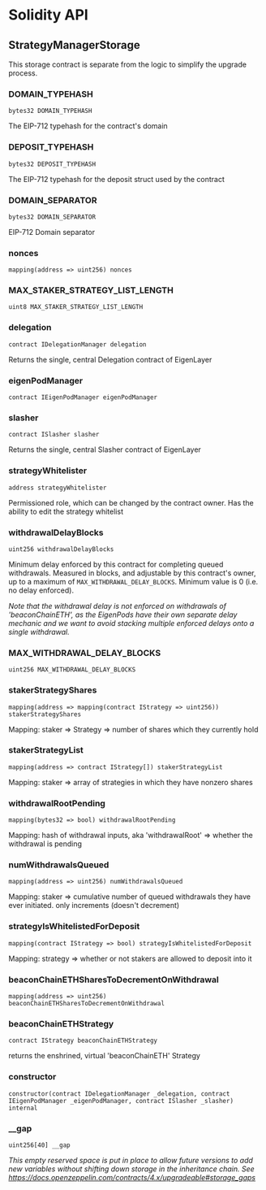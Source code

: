# Solidity API

## StrategyManagerStorage

This storage contract is separate from the logic to simplify the upgrade process.

### DOMAIN_TYPEHASH

```solidity
bytes32 DOMAIN_TYPEHASH
```

The EIP-712 typehash for the contract's domain

### DEPOSIT_TYPEHASH

```solidity
bytes32 DEPOSIT_TYPEHASH
```

The EIP-712 typehash for the deposit struct used by the contract

### DOMAIN_SEPARATOR

```solidity
bytes32 DOMAIN_SEPARATOR
```

EIP-712 Domain separator

### nonces

```solidity
mapping(address => uint256) nonces
```

### MAX_STAKER_STRATEGY_LIST_LENGTH

```solidity
uint8 MAX_STAKER_STRATEGY_LIST_LENGTH
```

### delegation

```solidity
contract IDelegationManager delegation
```

Returns the single, central Delegation contract of EigenLayer

### eigenPodManager

```solidity
contract IEigenPodManager eigenPodManager
```

### slasher

```solidity
contract ISlasher slasher
```

Returns the single, central Slasher contract of EigenLayer

### strategyWhitelister

```solidity
address strategyWhitelister
```

Permissioned role, which can be changed by the contract owner. Has the ability to edit the strategy whitelist

### withdrawalDelayBlocks

```solidity
uint256 withdrawalDelayBlocks
```

Minimum delay enforced by this contract for completing queued withdrawals. Measured in blocks, and adjustable by this contract's owner,
up to a maximum of `MAX_WITHDRAWAL_DELAY_BLOCKS`. Minimum value is 0 (i.e. no delay enforced).

_Note that the withdrawal delay is not enforced on withdrawals of 'beaconChainETH', as the EigenPods have their own separate delay mechanic
and we want to avoid stacking multiple enforced delays onto a single withdrawal._

### MAX_WITHDRAWAL_DELAY_BLOCKS

```solidity
uint256 MAX_WITHDRAWAL_DELAY_BLOCKS
```

### stakerStrategyShares

```solidity
mapping(address => mapping(contract IStrategy => uint256)) stakerStrategyShares
```

Mapping: staker => Strategy => number of shares which they currently hold

### stakerStrategyList

```solidity
mapping(address => contract IStrategy[]) stakerStrategyList
```

Mapping: staker => array of strategies in which they have nonzero shares

### withdrawalRootPending

```solidity
mapping(bytes32 => bool) withdrawalRootPending
```

Mapping: hash of withdrawal inputs, aka 'withdrawalRoot' => whether the withdrawal is pending

### numWithdrawalsQueued

```solidity
mapping(address => uint256) numWithdrawalsQueued
```

Mapping: staker => cumulative number of queued withdrawals they have ever initiated. only increments (doesn't decrement)

### strategyIsWhitelistedForDeposit

```solidity
mapping(contract IStrategy => bool) strategyIsWhitelistedForDeposit
```

Mapping: strategy => whether or not stakers are allowed to deposit into it

### beaconChainETHSharesToDecrementOnWithdrawal

```solidity
mapping(address => uint256) beaconChainETHSharesToDecrementOnWithdrawal
```

### beaconChainETHStrategy

```solidity
contract IStrategy beaconChainETHStrategy
```

returns the enshrined, virtual 'beaconChainETH' Strategy

### constructor

```solidity
constructor(contract IDelegationManager _delegation, contract IEigenPodManager _eigenPodManager, contract ISlasher _slasher) internal
```

### __gap

```solidity
uint256[40] __gap
```

_This empty reserved space is put in place to allow future versions to add new
variables without shifting down storage in the inheritance chain.
See https://docs.openzeppelin.com/contracts/4.x/upgradeable#storage_gaps_

